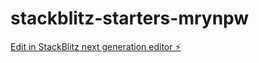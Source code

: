 # stackblitz-starters-mrynpw

[Edit in StackBlitz next generation editor ⚡️](https://stackblitz.com/~/github.com/mybugatti/stackblitz-starters-mrynpw)